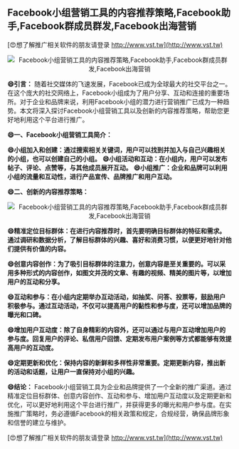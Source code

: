 ## **Facebook小组营销工具的内容推荐策略,Facebook助手,Facebook群成员群发,Facebook出海营销**

[😍想了解推广相关软件的朋友请登录 http://www.vst.tw](http://www.vst.tw)

 <center><img src="https://vst.tw/MP4/tuiguang/png/3.png" alt="Facebook小组营销工具的内容推荐策略,Facebook助手,Facebook群成员群发,Facebook出海营销"></center>

**😄引言：**
随着社交媒体的飞速发展，Facebook已成为全球最大的社交平台之一。在这个庞大的社交网络上，Facebook小组成为了用户分享、互动和连接的重要场所。对于企业和品牌来说，利用Facebook小组的潜力进行营销推广已成为一种趋势。本文将深入探讨Facebook小组营销工具以及创新的内容推荐策略，帮助您更好地利用这个平台进行推广。

**😄一、Facebook小组营销工具简介：**

**😄小组加入和创建：通过搜索相关关键词，用户可以找到并加入与自己兴趣相关的小组，也可以创建自己的小组。**
**😄小组活动和互动：在小组内，用户可以发布帖子、评论、点赞等，与其他成员展开互动。**
**😄小组推广：企业和品牌可以利用小组的流量和互动性，进行产品宣传、品牌推广和用户互动。**

**😄二、创新的内容推荐策略：**

 <center><img src="https://vst.tw/MP4/tuiguang/png/4.png" alt="Facebook小组营销工具的内容推荐策略,Facebook助手,Facebook群成员群发,Facebook出海营销"></center>

**😄精准定位目标群体：在进行内容推荐时，首先要明确目标群体的特征和需求。通过调研和数据分析，了解目标群体的兴趣、喜好和消费习惯，以便更好地针对他们提供有价值的内容。**

**😄创意内容创作：为了吸引目标群体的注意力，创意内容是至关重要的。可以采用多种形式的内容创作，如图文并茂的文章、有趣的视频、精美的图片等，以增加用户的互动和分享。**

**😄互动和参与：在小组内定期举办互动活动，如抽奖、问答、投票等，鼓励用户积极参与。通过互动活动，不仅可以提高用户的黏性和参与度，还可以增加品牌的曝光和口碑。**

**😄增加用户互动度：除了自身精彩的内容外，还可以通过与用户互动增加用户的参与度。回复用户的评论、私信用户回馈、定期发布用户案例等方式都能够有效提高用户的互动度。**

**😄定期更新和优化：保持内容的新鲜和多样性非常重要。定期更新内容，推出新的活动和话题，让用户一直保持对小组的兴趣。**

**😄结论：**
Facebook小组营销工具为企业和品牌提供了一个全新的推广渠道。通过精准定位目标群体、创意内容创作、互动和参与、增加用户互动度以及定期更新和优化，可以更好地利用这个平台进行推广，并获得更多的曝光和用户参与度。在实施推广策略时，务必遵循Facebook的相关政策和规定，合规经营，确保品牌形象和信誉的建立与维护。

[😍想了解推广相关软件的朋友请登录 http://www.vst.tw](http://www.vst.tw)



